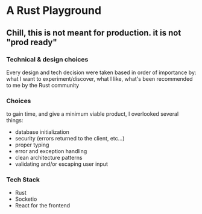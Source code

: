 # A Rust Playground
## Chill, this is not meant for production. it is not "prod ready"
 

### Technical & design choices

Every design and tech decision were taken based in order of importance by: what I want to experiment/discover, what I like, what's been recommended to me by the Rust community

### Choices

to gain time, and give a minimum viable product, I overlooked several things:

- database initialization
- security (errors returned to the client, etc...)
- proper typing 
- error and exception handling
- clean architecture patterns
- validating and/or escaping user input

### Tech Stack

- Rust
- Socketio
- React for the frontend

